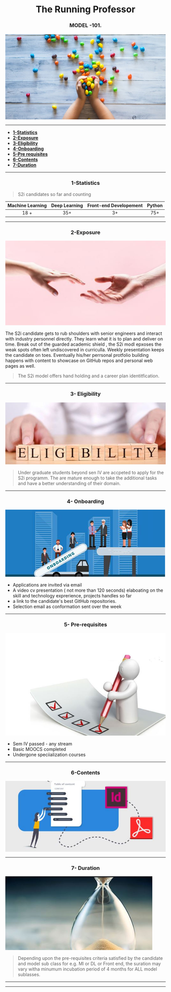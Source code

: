 <div align="center"> <h1>
The Running Professor</h1></div>
<div align="center"> <h3>
MODEL -101.</h3></div>




![face image](https://raw.githubusercontent.com/AnandKhandekar/S2i-model/main/img02.JPG)

---

* [**1-Statistics**](#statistics)
* [**2-Exposure**](#international-exposure)
* [**3-Eligibility**](#eligibility)
* [**4-Onboarding**](*onboarding)
* [**5-Pre requisites**](*pre-requisites)
* [**6-Contents**](#contents)
* [**7-Duration**](#duration)

---




<div align="center"> <h3>
1-Statistics</h3></div>

>S2i candidates so far and counting 

Machine Learning | Deep Learning    | Front-end Developement | Python
|:-:|:-:|:-:|:-:|
18 + | 35+ | 3+ | 75+


---

<div align="center"> <h3>
2-Exposure</h3></div>



![hand holding](https://raw.githubusercontent.com/AnandKhandekar/S2i-model/main/handholding.JPG)


The S2i candidate gets to rub shoulders with senior engineers and interact with industry personnel directly. They learn what it is to plan and deliver on time. Break out of the guarded academic shield , the S2i modl epxoses the weak spots often left undiscovered in curriculla. Weekly presentation keeps the candidate on toes. Eventually his/her perrsonal protfolio building happens with content to showcase on GitHub repos and personal web pages as well. 

>The S2i model offers hand holding and a career plan identitfication. 
---

<div align="center"> <h3>
3- Eligibility</h3></div>

![eligibility](https://raw.githubusercontent.com/AnandKhandekar/S2i-model/main/eligibility.JPG)
> Under graduate students beyond sen IV are accpeted to apply for the S2i programm. The are mature enough to take the additional tasks and have a better understanding of their domain.
---

<div align="center"> <h3>
4- Onboarding</h3></div>


![onboarding](https://raw.githubusercontent.com/AnandKhandekar/S2i-model/main/onboarding.JPG)


* Applications are invited via email 
* A video cv presentation ( not more than 120 seconds) elaboating on the skill and technology exprerience, projects handles so far
* a link to the candidate's best GitHub repositories.
* Selection email as conformation sent over the week

---
<div align="center"> <h3>
5- Pre-requisites</h3></div>


![prerequisite](https://raw.githubusercontent.com/AnandKhandekar/S2i-model/main/pre%20req.JPG)

* Sem IV passed - any stream
* Basic MOOCS completed
* Undergone speciialization courses
---
<div align="center"> <h3>
6-Contents</h3></div>


![TOC](https://raw.githubusercontent.com/AnandKhandekar/S2i-model/main/toc.JPG)



---
<div align="center"> <h3>
7- Duration</h3></div>


![duration](https://raw.githubusercontent.com/AnandKhandekar/S2i-model/main/duration.JPG)

>Depending upon the pre-requisites criteria satisfied by the candidate and model sub class for e.g. Ml or DL or Front end, the suration may vary witha minumum incubation period of 4 months for ALL model sublasses. 
---
---